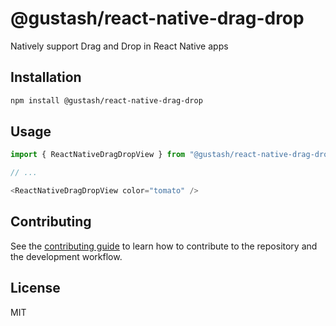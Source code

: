 # @gustash/react-native-drag-drop

Natively support Drag and Drop in React Native apps

## Installation

```sh
npm install @gustash/react-native-drag-drop
```

## Usage

```js
import { ReactNativeDragDropView } from "@gustash/react-native-drag-drop";

// ...

<ReactNativeDragDropView color="tomato" />
```

## Contributing

See the [contributing guide](CONTRIBUTING.md) to learn how to contribute to the repository and the development workflow.

## License

MIT
